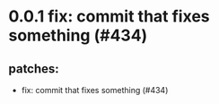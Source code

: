 # 0.0.1 fix: commit that fixes something (#434)

## patches:
* fix: commit that fixes something (#434)


